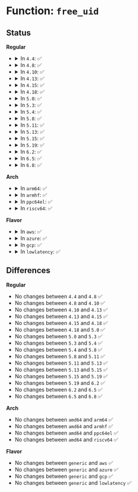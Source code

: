 # Function: <code>free_uid</code>

## Status
<b>Regular</b>
<ul>
<li>
<details>
<summary>In <code>4.4</code>: ✅</summary>

```c
void free_uid(struct user_struct *up);
```

**Collision:** Unique Global

**Inline:** No

**Transformation:** False

**Instances:**

```
In kernel/user.c (ffffffff8108c780)
Location: kernel/user.c:157
Inline: False
Direct callers:
  - kernel/signal.c:__sigqueue_alloc
  - kernel/sys.c:SyS_setpriority
  - kernel/sys.c:SyS_getpriority
  - kernel/cred.c:put_cred_rcu
  - kernel/bpf/syscall.c:bpf_map_free_deferred
  - kernel/bpf/syscall.c:__prog_put_common
  - kernel/bpf/syscall.c:bpf_prog_load
  - kernel/bpf/syscall.c:bpf_prog_load
  - kernel/bpf/syscall.c:SyS_bpf
  - kernel/events/core.c:perf_mmap_close
  - mm/mlock.c:user_shm_unlock
  - fs/pipe.c:alloc_pipe_info
  - fs/pipe.c:free_pipe_info
  - fs/notify/inotify/inotify_fsnotify.c:inotify_free_group_priv
  - fs/notify/fanotify/fanotify.c:fanotify_free_group_priv
  - fs/notify/fanotify/fanotify_user.c:SyS_fanotify_init
  - fs/notify/fanotify/fanotify_user.c:SyS_fanotify_init
  - fs/eventpoll.c:ep_free
  - fs/eventpoll.c:ep_alloc
  - block/ioprio.c:SyS_ioprio_set
  - block/ioprio.c:SyS_ioprio_get
  - net/core/scm.c:__scm_destroy
```
**Symbols:**

```
ffffffff8108c780-ffffffff8108c820: free_uid (STB_GLOBAL)
```
</details>
</li>
<li>
<details>
<summary>In <code>4.8</code>: ✅</summary>

```c
void free_uid(struct user_struct *up);
```

**Collision:** Unique Global

**Inline:** No

**Transformation:** False

**Instances:**

```
In kernel/user.c (ffffffff8108f7f0)
Location: kernel/user.c:157
Inline: False
Direct callers:
  - kernel/signal.c:__sigqueue_alloc
  - kernel/sys.c:SyS_getpriority
  - kernel/sys.c:SyS_setpriority
  - kernel/cred.c:put_cred_rcu
  - kernel/bpf/syscall.c:SyS_bpf
  - kernel/bpf/syscall.c:bpf_prog_load
  - kernel/bpf/syscall.c:bpf_prog_load
  - kernel/bpf/syscall.c:__bpf_prog_put_rcu
  - kernel/bpf/syscall.c:bpf_map_free_deferred
  - kernel/bpf/syscall.c:bpf_map_precharge_memlock
  - kernel/events/core.c:perf_mmap_close
  - mm/mlock.c:user_shm_unlock
  - fs/pipe.c:free_pipe_info
  - fs/pipe.c:alloc_pipe_info
  - fs/notify/inotify/inotify_fsnotify.c:inotify_free_group_priv
  - fs/notify/fanotify/fanotify.c:fanotify_free_group_priv
  - fs/notify/fanotify/fanotify_user.c:SyS_fanotify_init
  - fs/notify/fanotify/fanotify_user.c:SyS_fanotify_init
  - fs/eventpoll.c:ep_alloc
  - fs/eventpoll.c:ep_free
  - block/ioprio.c:SyS_ioprio_get
  - block/ioprio.c:SyS_ioprio_set
  - net/core/scm.c:__scm_destroy
```
**Symbols:**

```
ffffffff8108f7f0-ffffffff8108f890: free_uid (STB_GLOBAL)
```
</details>
</li>
<li>
<details>
<summary>In <code>4.10</code>: ✅</summary>

```c
void free_uid(struct user_struct *up);
```

**Collision:** Unique Global

**Inline:** No

**Transformation:** False

**Instances:**

```
In kernel/user.c (ffffffff81094770)
Location: kernel/user.c:157
Inline: False
Direct callers:
  - kernel/signal.c:__sigqueue_alloc
  - kernel/sys.c:SyS_getpriority
  - kernel/sys.c:SyS_setpriority
  - kernel/cred.c:put_cred_rcu
  - kernel/bpf/syscall.c:SyS_bpf
  - kernel/bpf/syscall.c:SyS_bpf
  - kernel/bpf/syscall.c:bpf_prog_load
  - kernel/bpf/syscall.c:bpf_map_free_deferred
  - kernel/bpf/syscall.c:bpf_map_precharge_memlock
  - kernel/events/core.c:perf_mmap_close
  - mm/mlock.c:user_shm_unlock
  - fs/pipe.c:free_pipe_info
  - fs/pipe.c:alloc_pipe_info
  - fs/notify/inotify/inotify_fsnotify.c:inotify_free_group_priv
  - fs/notify/fanotify/fanotify.c:fanotify_free_group_priv
  - fs/notify/fanotify/fanotify_user.c:SyS_fanotify_init
  - fs/notify/fanotify/fanotify_user.c:SyS_fanotify_init
  - fs/eventpoll.c:ep_alloc
  - fs/eventpoll.c:ep_free
  - block/ioprio.c:SyS_ioprio_get
  - block/ioprio.c:SyS_ioprio_set
  - net/core/scm.c:__scm_destroy
```
**Symbols:**

```
ffffffff81094770-ffffffff81094810: free_uid (STB_GLOBAL)
```
</details>
</li>
<li>
<details>
<summary>In <code>4.13</code>: ✅</summary>

```c
void free_uid(struct user_struct *up);
```

**Collision:** Unique Global

**Inline:** No

**Transformation:** False

**Instances:**

```
In kernel/user.c (ffffffff81091860)
Location: kernel/user.c:158
Inline: False
Direct callers:
  - kernel/signal.c:__sigqueue_alloc
  - kernel/sys.c:SyS_getpriority
  - kernel/sys.c:SyS_setpriority
  - kernel/cred.c:put_cred_rcu
  - kernel/bpf/syscall.c:SyS_bpf
  - kernel/bpf/syscall.c:SyS_bpf
  - kernel/bpf/syscall.c:bpf_prog_load
  - kernel/bpf/syscall.c:bpf_map_free_deferred
  - kernel/bpf/syscall.c:bpf_map_precharge_memlock
  - kernel/events/core.c:perf_mmap_close
  - mm/mlock.c:user_shm_unlock
  - fs/pipe.c:free_pipe_info
  - fs/pipe.c:alloc_pipe_info
  - fs/notify/fanotify/fanotify.c:fanotify_free_group_priv
  - fs/notify/fanotify/fanotify_user.c:SyS_fanotify_init
  - fs/notify/fanotify/fanotify_user.c:SyS_fanotify_init
  - fs/eventpoll.c:ep_alloc
  - fs/eventpoll.c:ep_free
  - block/ioprio.c:SyS_ioprio_get
  - block/ioprio.c:SyS_ioprio_set
  - net/core/scm.c:__scm_destroy
```
**Symbols:**

```
ffffffff81091860-ffffffff81091904: free_uid (STB_GLOBAL)
```
</details>
</li>
<li>
<details>
<summary>In <code>4.15</code>: ✅</summary>

```c
void free_uid(struct user_struct *up);
```

**Collision:** Unique Global

**Inline:** No

**Transformation:** False

**Instances:**

```
In kernel/user.c (ffffffff810986f0)
Location: kernel/user.c:164
Inline: False
Direct callers:
  - kernel/signal.c:__sigqueue_alloc
  - kernel/sys.c:SyS_getpriority
  - kernel/sys.c:SyS_setpriority
  - kernel/cred.c:put_cred_rcu
  - kernel/bpf/syscall.c:SyS_bpf
  - kernel/bpf/syscall.c:SyS_bpf
  - kernel/bpf/syscall.c:bpf_prog_load
  - kernel/bpf/syscall.c:bpf_map_free_deferred
  - kernel/bpf/syscall.c:bpf_map_precharge_memlock
  - kernel/events/core.c:perf_mmap_close
  - mm/mlock.c:user_shm_unlock
  - fs/pipe.c:free_pipe_info
  - fs/pipe.c:alloc_pipe_info
  - fs/notify/fanotify/fanotify.c:fanotify_free_group_priv
  - fs/notify/fanotify/fanotify_user.c:SyS_fanotify_init
  - fs/notify/fanotify/fanotify_user.c:SyS_fanotify_init
  - fs/eventpoll.c:ep_alloc
  - fs/eventpoll.c:ep_free
  - block/ioprio.c:SyS_ioprio_get
  - block/ioprio.c:SyS_ioprio_set
  - net/core/skbuff.c:sock_zerocopy_callback
  - net/core/scm.c:__scm_destroy
```
**Symbols:**

```
ffffffff810986f0-ffffffff81098794: free_uid (STB_GLOBAL)
```
</details>
</li>
<li>
<details>
<summary>In <code>4.18</code>: ✅</summary>

```c
void free_uid(struct user_struct *up);
```

**Collision:** Unique Global

**Inline:** No

**Transformation:** False

**Instances:**

```
In kernel/user.c (ffffffff8109be30)
Location: kernel/user.c:165
Inline: False
Direct callers:
  - kernel/signal.c:__sigqueue_alloc
  - kernel/sys.c:__ia32_sys_getpriority
  - kernel/sys.c:__x64_sys_getpriority
  - kernel/sys.c:__ia32_sys_setpriority
  - kernel/sys.c:__x64_sys_setpriority
  - kernel/cred.c:put_cred_rcu
  - kernel/bpf/syscall.c:bpf_prog_load
  - kernel/bpf/syscall.c:map_create
  - kernel/bpf/syscall.c:map_create
  - kernel/bpf/syscall.c:bpf_map_free_deferred
  - kernel/bpf/syscall.c:bpf_map_precharge_memlock
  - kernel/events/core.c:perf_mmap_close
  - mm/mlock.c:user_shm_unlock
  - fs/pipe.c:free_pipe_info
  - fs/pipe.c:alloc_pipe_info
  - fs/notify/fanotify/fanotify.c:fanotify_free_group_priv
  - fs/notify/fanotify/fanotify_user.c:__ia32_sys_fanotify_init
  - fs/notify/fanotify/fanotify_user.c:__ia32_sys_fanotify_init
  - fs/notify/fanotify/fanotify_user.c:__x64_sys_fanotify_init
  - fs/notify/fanotify/fanotify_user.c:__x64_sys_fanotify_init
  - fs/eventpoll.c:do_epoll_create
  - fs/eventpoll.c:ep_free
  - block/ioprio.c:__ia32_sys_ioprio_get
  - block/ioprio.c:__x64_sys_ioprio_get
  - block/ioprio.c:__ia32_sys_ioprio_set
  - block/ioprio.c:__x64_sys_ioprio_set
  - net/core/skbuff.c:mm_unaccount_pinned_pages
  - net/core/scm.c:__scm_destroy
  - net/xdp/xdp_umem.c:xdp_umem_create
```
**Symbols:**

```
ffffffff8109be30-ffffffff8109bed7: free_uid (STB_GLOBAL)
```
</details>
</li>
<li>
<details>
<summary>In <code>5.0</code>: ✅</summary>

```c
void free_uid(struct user_struct *up);
```

**Collision:** Unique Global

**Inline:** No

**Transformation:** False

**Instances:**

```
In kernel/user.c (ffffffff810a4030)
Location: kernel/user.c:165
Inline: False
Direct callers:
  - kernel/signal.c:__sigqueue_alloc
  - kernel/sys.c:__ia32_sys_getpriority
  - kernel/sys.c:__x64_sys_getpriority
  - kernel/sys.c:__ia32_sys_setpriority
  - kernel/sys.c:__x64_sys_setpriority
  - kernel/cred.c:put_cred_rcu
  - kernel/bpf/syscall.c:__do_sys_bpf
  - kernel/bpf/syscall.c:__do_sys_bpf
  - kernel/bpf/syscall.c:bpf_prog_load
  - kernel/bpf/syscall.c:bpf_map_free_deferred
  - kernel/bpf/syscall.c:bpf_map_precharge_memlock
  - kernel/events/core.c:perf_mmap_close
  - mm/mlock.c:user_shm_unlock
  - fs/pipe.c:free_pipe_info
  - fs/pipe.c:alloc_pipe_info
  - fs/notify/fanotify/fanotify.c:fanotify_free_group_priv
  - fs/notify/fanotify/fanotify_user.c:__ia32_sys_fanotify_init
  - fs/notify/fanotify/fanotify_user.c:__ia32_sys_fanotify_init
  - fs/notify/fanotify/fanotify_user.c:__x64_sys_fanotify_init
  - fs/notify/fanotify/fanotify_user.c:__x64_sys_fanotify_init
  - fs/eventpoll.c:do_epoll_create
  - fs/eventpoll.c:ep_free
  - block/ioprio.c:__ia32_sys_ioprio_get
  - block/ioprio.c:__x64_sys_ioprio_get
  - block/ioprio.c:__ia32_sys_ioprio_set
  - block/ioprio.c:__x64_sys_ioprio_set
  - net/core/skbuff.c:mm_unaccount_pinned_pages
  - net/core/scm.c:__scm_destroy
  - net/xdp/xdp_umem.c:xdp_umem_create
```
**Symbols:**

```
ffffffff810a4030-ffffffff810a40e0: free_uid (STB_GLOBAL)
```
</details>
</li>
<li>
<details>
<summary>In <code>5.3</code>: ✅</summary>

```c
void free_uid(struct user_struct *up);
```

**Collision:** Unique Global

**Inline:** No

**Transformation:** False

**Instances:**

```
In kernel/user.c (ffffffff810a8d10)
Location: kernel/user.c:164
Inline: False
Direct callers:
  - kernel/signal.c:__sigqueue_alloc
  - kernel/sys.c:__ia32_sys_getpriority
  - kernel/sys.c:__x64_sys_getpriority
  - kernel/sys.c:__ia32_sys_setpriority
  - kernel/sys.c:__x64_sys_setpriority
  - kernel/cred.c:put_cred_rcu
  - kernel/bpf/syscall.c:bpf_prog_load
  - kernel/bpf/syscall.c:bpf_map_charge_finish
  - kernel/bpf/syscall.c:bpf_map_charge_init
  - kernel/events/core.c:perf_mmap_close
  - mm/mlock.c:user_shm_unlock
  - fs/pipe.c:free_pipe_info
  - fs/pipe.c:alloc_pipe_info
  - fs/notify/fanotify/fanotify.c:fanotify_free_group_priv
  - fs/notify/fanotify/fanotify_user.c:__ia32_sys_fanotify_init
  - fs/notify/fanotify/fanotify_user.c:__ia32_sys_fanotify_init
  - fs/notify/fanotify/fanotify_user.c:__x64_sys_fanotify_init
  - fs/notify/fanotify/fanotify_user.c:__x64_sys_fanotify_init
  - fs/eventpoll.c:do_epoll_create
  - fs/eventpoll.c:ep_free
  - fs/io_uring.c:io_uring_create
  - fs/io_uring.c:io_ring_ctx_wait_and_kill
  - ipc/mqueue.c:mqueue_evict_inode
  - block/ioprio.c:__ia32_sys_ioprio_get
  - block/ioprio.c:__x64_sys_ioprio_get
  - block/ioprio.c:__ia32_sys_ioprio_set
  - block/ioprio.c:__x64_sys_ioprio_set
  - net/core/skbuff.c:mm_unaccount_pinned_pages
  - net/core/scm.c:__scm_destroy
  - net/xdp/xdp_umem.c:xdp_umem_create
```
**Symbols:**

```
ffffffff810a8d10-ffffffff810a8db4: free_uid (STB_GLOBAL)
```
</details>
</li>
<li>
<details>
<summary>In <code>5.4</code>: ✅</summary>

```c
void free_uid(struct user_struct *up);
```

**Collision:** Unique Global

**Inline:** No

**Transformation:** False

**Instances:**

```
In kernel/user.c (ffffffff810af2e0)
Location: kernel/user.c:164
Inline: False
Direct callers:
  - kernel/signal.c:__sigqueue_alloc
  - kernel/sys.c:__ia32_sys_getpriority
  - kernel/sys.c:__x64_sys_getpriority
  - kernel/sys.c:__ia32_sys_setpriority
  - kernel/sys.c:__x64_sys_setpriority
  - kernel/cred.c:put_cred_rcu
  - kernel/bpf/syscall.c:bpf_prog_load
  - kernel/bpf/syscall.c:bpf_map_charge_finish
  - kernel/bpf/syscall.c:bpf_map_charge_init
  - kernel/events/core.c:perf_mmap_close
  - mm/mlock.c:user_shm_unlock
  - fs/pipe.c:free_pipe_info
  - fs/pipe.c:alloc_pipe_info
  - fs/notify/fanotify/fanotify.c:fanotify_free_group_priv
  - fs/notify/fanotify/fanotify_user.c:__ia32_sys_fanotify_init
  - fs/notify/fanotify/fanotify_user.c:__ia32_sys_fanotify_init
  - fs/notify/fanotify/fanotify_user.c:__x64_sys_fanotify_init
  - fs/notify/fanotify/fanotify_user.c:__x64_sys_fanotify_init
  - fs/eventpoll.c:do_epoll_create
  - fs/eventpoll.c:ep_free
  - fs/io_uring.c:io_uring_create
  - fs/io_uring.c:io_ring_ctx_wait_and_kill
  - ipc/mqueue.c:mqueue_evict_inode
  - block/ioprio.c:__ia32_sys_ioprio_get
  - block/ioprio.c:__x64_sys_ioprio_get
  - block/ioprio.c:__ia32_sys_ioprio_set
  - block/ioprio.c:__x64_sys_ioprio_set
  - net/core/skbuff.c:mm_unaccount_pinned_pages
  - net/core/scm.c:__scm_destroy
  - net/xdp/xdp_umem.c:xdp_umem_create
```
**Symbols:**

```
ffffffff810af2e0-ffffffff810af384: free_uid (STB_GLOBAL)
```
</details>
</li>
<li>
<details>
<summary>In <code>5.8</code>: ✅</summary>

```c
void free_uid(struct user_struct *up);
```

**Collision:** Unique Global

**Inline:** No

**Transformation:** False

**Instances:**

```
In kernel/user.c (ffffffff810b6ff0)
Location: kernel/user.c:164
Inline: False
Direct callers:
  - kernel/signal.c:__sigqueue_alloc
  - kernel/sys.c:set_user
  - kernel/sys.c:__do_sys_getpriority
  - kernel/sys.c:__do_sys_setpriority
  - kernel/cred.c:put_cred_rcu
  - kernel/bpf/syscall.c:bpf_prog_load
  - kernel/bpf/syscall.c:bpf_prog_load
  - kernel/bpf/syscall.c:__bpf_prog_put_rcu
  - kernel/bpf/syscall.c:map_create
  - kernel/bpf/syscall.c:bpf_map_free_deferred
  - kernel/bpf/syscall.c:bpf_map_charge_init
  - kernel/events/core.c:perf_mmap_close
  - mm/mlock.c:user_shm_unlock
  - fs/pipe.c:free_pipe_info
  - fs/pipe.c:alloc_pipe_info
  - fs/notify/fanotify/fanotify.c:fanotify_free_group_priv
  - fs/notify/fanotify/fanotify_user.c:__do_sys_fanotify_init
  - fs/notify/fanotify/fanotify_user.c:__do_sys_fanotify_init
  - fs/eventpoll.c:ep_free
  - fs/io_uring.c:io_uring_create
  - fs/io_uring.c:io_ring_ctx_free
  - ipc/mqueue.c:mqueue_evict_inode
  - block/ioprio.c:__do_sys_ioprio_get
  - block/ioprio.c:__do_sys_ioprio_set
  - net/core/skbuff.c:sock_zerocopy_callback
  - net/core/scm.c:__scm_destroy
  - net/xdp/xdp_umem.c:xdp_umem_reg
  - net/xdp/xdp_umem.c:xdp_umem_reg
  - net/xdp/xdp_umem.c:xdp_umem_release_deferred
```
**Symbols:**

```
ffffffff810b6ff0-ffffffff810b7092: free_uid (STB_GLOBAL)
```
</details>
</li>
<li>
<details>
<summary>In <code>5.11</code>: ✅</summary>

```c
void free_uid(struct user_struct *up);
```

**Collision:** Unique Global

**Inline:** No

**Transformation:** False

**Instances:**

```
In kernel/user.c (ffffffff810b21b0)
Location: kernel/user.c:164
Inline: False
Direct callers:
  - kernel/signal.c:__sigqueue_alloc
  - kernel/sys.c:set_user
  - kernel/sys.c:__do_sys_getpriority
  - kernel/sys.c:__do_sys_setpriority
  - kernel/cred.c:put_cred_rcu
  - kernel/bpf/syscall.c:bpf_prog_load
  - kernel/events/core.c:perf_mmap_close
  - mm/mlock.c:user_shm_unlock
  - fs/pipe.c:free_pipe_info
  - fs/pipe.c:alloc_pipe_info
  - fs/notify/fanotify/fanotify.c:fanotify_free_group_priv
  - fs/notify/fanotify/fanotify_user.c:__do_sys_fanotify_init
  - fs/notify/fanotify/fanotify_user.c:__do_sys_fanotify_init
  - fs/eventpoll.c:ep_free
  - fs/io_uring.c:io_uring_create
  - fs/io_uring.c:io_ring_ctx_free
  - ipc/mqueue.c:mqueue_evict_inode
  - block/ioprio.c:__do_sys_ioprio_get
  - block/ioprio.c:__do_sys_ioprio_set
  - net/core/skbuff.c:sock_zerocopy_callback
  - net/core/scm.c:__scm_destroy
  - net/xdp/xdp_umem.c:xdp_umem_reg
  - net/xdp/xdp_umem.c:xdp_umem_reg
  - net/xdp/xdp_umem.c:xdp_put_umem
  - net/xdp/xdp_umem.c:xdp_umem_release_deferred
```
**Symbols:**

```
ffffffff810b21b0-ffffffff810b2252: free_uid (STB_GLOBAL)
```
</details>
</li>
<li>
<details>
<summary>In <code>5.13</code>: ✅</summary>

```c
void free_uid(struct user_struct *up);
```

**Collision:** Unique Global

**Inline:** No

**Transformation:** False

**Instances:**

```
In kernel/user.c (ffffffff810b37f0)
Location: kernel/user.c:164
Inline: False
Direct callers:
  - kernel/signal.c:__sigqueue_alloc
  - kernel/sys.c:set_user
  - kernel/sys.c:__do_sys_getpriority
  - kernel/sys.c:__do_sys_setpriority
  - kernel/cred.c:put_cred_rcu
  - kernel/bpf/syscall.c:bpf_prog_load
  - kernel/bpf/syscall.c:__bpf_prog_put_noref
  - kernel/events/core.c:perf_mmap_close
  - mm/mlock.c:user_shm_unlock
  - fs/pipe.c:free_pipe_info
  - fs/pipe.c:alloc_pipe_info
  - fs/eventpoll.c:do_epoll_create
  - fs/eventpoll.c:ep_free
  - fs/io_uring.c:io_ring_ctx_free
  - ipc/mqueue.c:mqueue_evict_inode
  - block/ioprio.c:__do_sys_ioprio_get
  - block/ioprio.c:__do_sys_ioprio_set
  - net/core/skbuff.c:__msg_zerocopy_callback
  - net/core/scm.c:__scm_destroy
  - net/xdp/xdp_umem.c:xdp_umem_reg
  - net/xdp/xdp_umem.c:xdp_umem_reg
  - net/xdp/xdp_umem.c:xdp_put_umem
  - net/xdp/xdp_umem.c:xdp_umem_release_deferred
```
**Symbols:**

```
ffffffff810b37f0-ffffffff810b3892: free_uid (STB_GLOBAL)
```
</details>
</li>
<li>
<details>
<summary>In <code>5.15</code>: ✅</summary>

```c
void free_uid(struct user_struct *up);
```

**Collision:** Unique Global

**Inline:** No

**Transformation:** False

**Instances:**

```
In kernel/user.c (ffffffff810c5990)
Location: kernel/user.c:178
Inline: False
Direct callers:
  - kernel/sys.c:__sys_setresuid
  - kernel/sys.c:__sys_setuid
  - kernel/sys.c:__sys_setreuid
  - kernel/sys.c:__do_sys_getpriority
  - kernel/sys.c:__do_sys_setpriority
  - kernel/cred.c:put_cred_rcu
  - kernel/bpf/syscall.c:bpf_prog_load
  - kernel/bpf/syscall.c:__bpf_prog_put_noref
  - kernel/events/core.c:perf_mmap_close
  - fs/pipe.c:free_pipe_info
  - fs/pipe.c:alloc_pipe_info
  - fs/eventpoll.c:do_epoll_create
  - fs/eventpoll.c:ep_free
  - fs/io_uring.c:io_ring_ctx_free
  - block/ioprio.c:__do_sys_ioprio_get
  - block/ioprio.c:__do_sys_ioprio_set
  - net/core/skbuff.c:msg_zerocopy_callback
  - net/core/scm.c:__scm_destroy
  - net/xdp/xdp_umem.c:xdp_umem_reg
  - net/xdp/xdp_umem.c:xdp_umem_reg
  - net/xdp/xdp_umem.c:xdp_put_umem
  - net/xdp/xdp_umem.c:xdp_umem_release_deferred
```
**Symbols:**

```
ffffffff810c5990-ffffffff810c5a3c: free_uid (STB_GLOBAL)
```
</details>
</li>
<li>
<details>
<summary>In <code>5.19</code>: ✅</summary>

```c
void free_uid(struct user_struct *up);
```

**Collision:** Unique Global

**Inline:** No

**Transformation:** False

**Instances:**

```
In kernel/user.c (ffffffff810dcf80)
Location: kernel/user.c:178
Inline: False
Direct callers:
  - kernel/sys.c:__sys_setresuid
  - kernel/sys.c:__sys_setuid
  - kernel/sys.c:__sys_setreuid
  - kernel/sys.c:__sys_setreuid
  - kernel/sys.c:__sys_setreuid
  - kernel/sys.c:__do_sys_getpriority
  - kernel/sys.c:__do_sys_setpriority
  - kernel/cred.c:put_cred_rcu
  - kernel/bpf/syscall.c:bpf_prog_load
  - kernel/bpf/syscall.c:__bpf_prog_put_noref
  - kernel/events/core.c:perf_mmap_close
  - fs/pipe.c:free_pipe_info
  - fs/pipe.c:alloc_pipe_info
  - fs/eventpoll.c:do_epoll_create
  - fs/eventpoll.c:ep_free
  - block/ioprio.c:__do_sys_ioprio_get
  - block/ioprio.c:__do_sys_ioprio_set
  - io_uring/io_uring.c:io_ring_ctx_free
  - net/core/skbuff.c:__msg_zerocopy_callback
  - net/core/scm.c:__scm_destroy
  - net/xdp/xdp_umem.c:xdp_umem_reg
  - net/xdp/xdp_umem.c:xdp_umem_reg
  - net/xdp/xdp_umem.c:xdp_put_umem
  - net/xdp/xdp_umem.c:xdp_umem_release_deferred
```
**Symbols:**

```
ffffffff810dcf80-ffffffff810dd03a: free_uid (STB_GLOBAL)
```
</details>
</li>
<li>
<details>
<summary>In <code>6.2</code>: ✅</summary>

```c
void free_uid(struct user_struct *up);
```

**Collision:** Unique Global

**Inline:** No

**Transformation:** False

**Instances:**

```
In kernel/user.c (ffffffff810fd180)
Location: kernel/user.c:178
Inline: False
Direct callers:
  - kernel/sys.c:__sys_setresuid
  - kernel/sys.c:__sys_setuid
  - kernel/sys.c:__sys_setreuid
  - kernel/sys.c:__sys_setreuid
  - kernel/sys.c:__sys_setreuid
  - kernel/sys.c:__do_sys_getpriority
  - kernel/sys.c:__do_sys_setpriority
  - kernel/cred.c:put_cred_rcu
  - kernel/bpf/syscall.c:bpf_prog_load
  - kernel/bpf/syscall.c:__bpf_prog_put_noref
  - kernel/events/core.c:perf_mmap_close
  - fs/pipe.c:free_pipe_info
  - fs/pipe.c:alloc_pipe_info
  - fs/eventpoll.c:do_epoll_create
  - fs/eventpoll.c:ep_free
  - block/ioprio.c:__do_sys_ioprio_get
  - block/ioprio.c:__do_sys_ioprio_set
  - io_uring/io_uring.c:io_ring_ctx_free
  - net/core/skbuff.c:__msg_zerocopy_callback
  - net/core/scm.c:__scm_destroy
  - net/xdp/xdp_umem.c:xdp_umem_reg
  - net/xdp/xdp_umem.c:xdp_umem_reg
  - net/xdp/xdp_umem.c:xdp_put_umem
  - net/xdp/xdp_umem.c:xdp_umem_release_deferred
```
**Symbols:**

```
ffffffff810fd180-ffffffff810fd23a: free_uid (STB_GLOBAL)
```
</details>
</li>
<li>
<details>
<summary>In <code>6.5</code>: ✅</summary>

```c
void free_uid(struct user_struct *up);
```

**Collision:** Unique Global

**Inline:** No

**Transformation:** False

**Instances:**

```
In kernel/user.c (ffffffff81109180)
Location: kernel/user.c:178
Inline: False
Direct callers:
  - kernel/sys.c:__sys_setresuid
  - kernel/sys.c:__sys_setuid
  - kernel/sys.c:__sys_setreuid
  - kernel/sys.c:__sys_setreuid
  - kernel/sys.c:__sys_setreuid
  - kernel/sys.c:__do_sys_getpriority
  - kernel/sys.c:__do_sys_setpriority
  - kernel/cred.c:put_cred_rcu
  - kernel/bpf/syscall.c:bpf_prog_load
  - kernel/bpf/syscall.c:__bpf_prog_put_noref
  - kernel/events/core.c:perf_mmap_close
  - fs/pipe.c:free_pipe_info
  - fs/pipe.c:alloc_pipe_info
  - fs/eventpoll.c:do_epoll_create
  - fs/eventpoll.c:eventpoll_release_file
  - fs/eventpoll.c:ep_clear_and_put
  - block/ioprio.c:__do_sys_ioprio_get
  - block/ioprio.c:__do_sys_ioprio_set
  - io_uring/io_uring.c:io_ring_ctx_free
  - net/core/skbuff.c:__msg_zerocopy_callback
  - net/core/scm.c:__scm_destroy
  - net/xdp/xdp_umem.c:xdp_umem_reg
  - net/xdp/xdp_umem.c:xdp_umem_reg
  - net/xdp/xdp_umem.c:xdp_put_umem
  - net/xdp/xdp_umem.c:xdp_umem_release_deferred
```
**Symbols:**

```
ffffffff81109180-ffffffff8110923a: free_uid (STB_GLOBAL)
```
</details>
</li>
<li>
<details>
<summary>In <code>6.8</code>: ✅</summary>

```c
void free_uid(struct user_struct *up);
```

**Collision:** Unique Global

**Inline:** No

**Transformation:** False

**Instances:**

```
In kernel/user.c (ffffffff81112b10)
Location: kernel/user.c:191
Inline: False
Direct callers:
  - kernel/sys.c:__sys_setresuid
  - kernel/sys.c:__sys_setuid
  - kernel/sys.c:__sys_setreuid
  - kernel/sys.c:__sys_setreuid
  - kernel/sys.c:__sys_setreuid
  - kernel/sys.c:__do_sys_getpriority
  - kernel/sys.c:__do_sys_setpriority
  - kernel/cred.c:put_cred_rcu
  - kernel/bpf/syscall.c:bpf_prog_load
  - kernel/bpf/syscall.c:__bpf_prog_put_noref
  - kernel/events/core.c:perf_mmap_close
  - fs/pipe.c:free_pipe_info
  - fs/pipe.c:alloc_pipe_info
  - fs/eventpoll.c:eventpoll_release_file
  - fs/eventpoll.c:ep_clear_and_put
  - block/ioprio.c:__do_sys_ioprio_get
  - block/ioprio.c:__do_sys_ioprio_set
  - io_uring/io_uring.c:io_ring_ctx_free
  - net/core/skbuff.c:__msg_zerocopy_callback
  - net/core/scm.c:__scm_destroy
  - net/xdp/xdp_umem.c:xdp_umem_reg
  - net/xdp/xdp_umem.c:xdp_umem_reg
  - net/xdp/xdp_umem.c:xdp_put_umem
  - net/xdp/xdp_umem.c:xdp_umem_release_deferred
```
**Symbols:**

```
ffffffff81112b10-ffffffff81112bcf: free_uid (STB_GLOBAL)
```
</details>
</li>
</ul>
<b>Arch</b>
<ul>
<li>
<details>
<summary>In <code>arm64</code>: ✅</summary>

```c
void free_uid(struct user_struct *up);
```

**Collision:** Unique Global

**Inline:** No

**Transformation:** False

**Instances:**

```
In kernel/user.c (ffff80001010a3a8)
Location: kernel/user.c:164
Inline: False
Direct callers:
  - kernel/signal.c:__sigqueue_alloc
  - kernel/sys.c:__arm64_sys_getpriority
  - kernel/sys.c:__arm64_sys_setpriority
  - kernel/cred.c:put_cred_rcu
  - kernel/bpf/syscall.c:bpf_prog_load
  - kernel/bpf/syscall.c:bpf_prog_load
  - kernel/bpf/syscall.c:__bpf_prog_put_rcu
  - kernel/bpf/syscall.c:__bpf_prog_put_rcu
  - kernel/bpf/syscall.c:bpf_map_charge_finish
  - kernel/bpf/syscall.c:bpf_map_charge_finish
  - kernel/bpf/syscall.c:bpf_map_charge_init
  - kernel/events/core.c:perf_mmap_close
  - mm/mlock.c:user_shm_unlock
  - fs/pipe.c:free_pipe_info
  - fs/pipe.c:alloc_pipe_info
  - fs/notify/fanotify/fanotify.c:fanotify_free_group_priv
  - fs/notify/fanotify/fanotify.c:fanotify_free_group_priv
  - fs/notify/fanotify/fanotify_user.c:__arm64_sys_fanotify_init
  - fs/notify/fanotify/fanotify_user.c:__arm64_sys_fanotify_init
  - fs/eventpoll.c:do_epoll_create
  - fs/eventpoll.c:ep_free
  - fs/io_uring.c:io_uring_create
  - fs/io_uring.c:io_uring_create
  - fs/io_uring.c:io_ring_ctx_wait_and_kill
  - ipc/mqueue.c:mqueue_evict_inode
  - block/ioprio.c:__arm64_sys_ioprio_get
  - block/ioprio.c:__arm64_sys_ioprio_set
  - net/core/skbuff.c:mm_unaccount_pinned_pages
  - net/core/scm.c:__scm_destroy
  - net/xdp/xdp_umem.c:xdp_umem_create
```
**Symbols:**

```
ffff80001010a3a8-ffff80001010a46c: free_uid (STB_GLOBAL)
```
</details>
</li>
<li>
<details>
<summary>In <code>armhf</code>: ✅</summary>

```c
void free_uid(struct user_struct *up);
```

**Collision:** Unique Global

**Inline:** No

**Transformation:** False

**Instances:**

```
In kernel/user.c (c03633fc)
Location: kernel/user.c:164
Inline: False
Direct callers:
  - kernel/signal.c:__sigqueue_alloc
  - kernel/sys.c:set_user
  - kernel/sys.c:__se_sys_getpriority
  - kernel/sys.c:__se_sys_setpriority
  - kernel/cred.c:put_cred_rcu
  - kernel/bpf/syscall.c:bpf_prog_load
  - kernel/bpf/syscall.c:bpf_prog_uncharge_memlock
  - kernel/bpf/syscall.c:bpf_map_charge_finish
  - kernel/bpf/syscall.c:bpf_map_charge_init
  - kernel/events/core.c:perf_mmap_close
  - mm/mlock.c:user_shm_unlock
  - fs/pipe.c:free_pipe_info
  - fs/pipe.c:alloc_pipe_info
  - fs/notify/fanotify/fanotify.c:fanotify_free_group_priv
  - fs/notify/fanotify/fanotify_user.c:__se_sys_fanotify_init
  - fs/notify/fanotify/fanotify_user.c:__se_sys_fanotify_init
  - fs/eventpoll.c:do_epoll_create
  - fs/eventpoll.c:ep_free
  - fs/io_uring.c:io_uring_create
  - fs/io_uring.c:io_uring_create
  - fs/io_uring.c:io_ring_ctx_wait_and_kill
  - ipc/mqueue.c:mqueue_evict_inode
  - block/ioprio.c:__se_sys_ioprio_get
  - block/ioprio.c:__se_sys_ioprio_set
  - net/core/skbuff.c:mm_unaccount_pinned_pages
  - net/core/scm.c:__scm_destroy
  - net/xdp/xdp_umem.c:xdp_umem_create
  - net/xdp/xdp_umem.c:xdp_umem_unaccount_pages
```
**Symbols:**

```
c03633fc-c03634b8: free_uid (STB_GLOBAL)
```
</details>
</li>
<li>
<details>
<summary>In <code>ppc64el</code>: ✅</summary>

```c
void free_uid(struct user_struct *up);
```

**Collision:** Unique Global

**Inline:** No

**Transformation:** False

**Instances:**

```
In kernel/user.c (c0000000001512f0)
Location: kernel/user.c:164
Inline: False
Direct callers:
  - kernel/signal.c:__sigqueue_alloc
  - kernel/sys.c:__se_sys_getpriority
  - kernel/sys.c:__se_sys_setpriority
  - kernel/cred.c:put_cred_rcu
  - kernel/bpf/syscall.c:bpf_prog_load
  - kernel/bpf/syscall.c:bpf_prog_load
  - kernel/bpf/syscall.c:__bpf_prog_put_rcu
  - kernel/bpf/syscall.c:bpf_map_charge_finish
  - kernel/bpf/syscall.c:bpf_map_charge_init
  - kernel/events/core.c:perf_mmap_close
  - mm/mlock.c:user_shm_unlock
  - fs/pipe.c:free_pipe_info
  - fs/pipe.c:alloc_pipe_info
  - fs/notify/fanotify/fanotify.c:fanotify_free_group_priv
  - fs/notify/fanotify/fanotify_user.c:__se_sys_fanotify_init
  - fs/notify/fanotify/fanotify_user.c:__se_sys_fanotify_init
  - fs/eventpoll.c:do_epoll_create
  - fs/eventpoll.c:ep_free
  - fs/io_uring.c:io_uring_create
  - fs/io_uring.c:io_uring_create
  - fs/io_uring.c:io_ring_ctx_wait_and_kill
  - ipc/mqueue.c:mqueue_evict_inode
  - block/ioprio.c:__se_sys_ioprio_get
  - block/ioprio.c:__se_sys_ioprio_set
  - net/core/skbuff.c:mm_unaccount_pinned_pages
  - net/core/scm.c:__scm_destroy
  - net/xdp/xdp_umem.c:xdp_umem_create
  - net/xdp/xdp_umem.c:xdp_umem_unaccount_pages
```
**Symbols:**

```
c0000000001512f0-c0000000001513f4: free_uid (STB_GLOBAL)
```
</details>
</li>
<li>
<details>
<summary>In <code>riscv64</code>: ✅</summary>

```c
void free_uid(struct user_struct *up);
```

**Collision:** Unique Global

**Inline:** No

**Transformation:** False

**Instances:**

```
In kernel/user.c (ffffffe0000cce40)
Location: kernel/user.c:164
Inline: False
Direct callers:
  - kernel/signal.c:__sigqueue_alloc
  - kernel/sys.c:__se_sys_getpriority
  - kernel/sys.c:__se_sys_setpriority
  - kernel/cred.c:put_cred_rcu
  - kernel/bpf/syscall.c:bpf_prog_load
  - kernel/bpf/syscall.c:bpf_prog_load
  - kernel/bpf/syscall.c:__bpf_prog_put_rcu
  - kernel/bpf/syscall.c:map_create
  - kernel/bpf/syscall.c:bpf_map_free_deferred
  - kernel/bpf/syscall.c:bpf_map_charge_init
  - kernel/events/core.c:perf_mmap_close
  - mm/mlock.c:user_shm_unlock
  - fs/pipe.c:free_pipe_info
  - fs/pipe.c:alloc_pipe_info
  - fs/notify/fanotify/fanotify.c:fanotify_free_group_priv
  - fs/notify/fanotify/fanotify_user.c:__se_sys_fanotify_init
  - fs/notify/fanotify/fanotify_user.c:__se_sys_fanotify_init
  - fs/eventpoll.c:do_epoll_create
  - fs/eventpoll.c:ep_free
  - fs/io_uring.c:io_uring_create
  - fs/io_uring.c:io_ring_ctx_wait_and_kill
  - ipc/mqueue.c:mqueue_evict_inode
  - block/ioprio.c:__se_sys_ioprio_get
  - block/ioprio.c:__se_sys_ioprio_set
  - net/core/skbuff.c:sock_zerocopy_callback
  - net/core/scm.c:__scm_destroy
  - net/xdp/xdp_umem.c:xdp_umem_create
  - net/xdp/xdp_umem.c:xdp_umem_create
  - net/xdp/xdp_umem.c:xdp_umem_release_deferred
```
**Symbols:**

```
ffffffe0000cce40-ffffffe0000ccebe: free_uid (STB_GLOBAL)
```
</details>
</li>
</ul>
<b>Flavor</b>
<ul>
<li>
<details>
<summary>In <code>aws</code>: ✅</summary>

```c
void free_uid(struct user_struct *up);
```

**Collision:** Unique Global

**Inline:** No

**Transformation:** False

**Instances:**

```
In kernel/user.c (ffffffff810a9650)
Location: kernel/user.c:164
Inline: False
Direct callers:
  - kernel/signal.c:__sigqueue_alloc
  - kernel/sys.c:__ia32_sys_getpriority
  - kernel/sys.c:__x64_sys_getpriority
  - kernel/sys.c:__ia32_sys_setpriority
  - kernel/sys.c:__x64_sys_setpriority
  - kernel/cred.c:put_cred_rcu
  - kernel/bpf/syscall.c:bpf_prog_load
  - kernel/bpf/syscall.c:bpf_map_charge_finish
  - kernel/bpf/syscall.c:bpf_map_charge_init
  - kernel/events/core.c:perf_mmap_close
  - mm/mlock.c:user_shm_unlock
  - fs/pipe.c:free_pipe_info
  - fs/pipe.c:alloc_pipe_info
  - fs/notify/fanotify/fanotify.c:fanotify_free_group_priv
  - fs/notify/fanotify/fanotify_user.c:__ia32_sys_fanotify_init
  - fs/notify/fanotify/fanotify_user.c:__ia32_sys_fanotify_init
  - fs/notify/fanotify/fanotify_user.c:__x64_sys_fanotify_init
  - fs/notify/fanotify/fanotify_user.c:__x64_sys_fanotify_init
  - fs/eventpoll.c:do_epoll_create
  - fs/eventpoll.c:ep_free
  - fs/io_uring.c:io_uring_create
  - fs/io_uring.c:io_ring_ctx_wait_and_kill
  - ipc/mqueue.c:mqueue_evict_inode
  - block/ioprio.c:__ia32_sys_ioprio_get
  - block/ioprio.c:__x64_sys_ioprio_get
  - block/ioprio.c:__ia32_sys_ioprio_set
  - block/ioprio.c:__x64_sys_ioprio_set
  - net/core/skbuff.c:mm_unaccount_pinned_pages
  - net/core/scm.c:__scm_destroy
  - net/xdp/xdp_umem.c:xdp_umem_create
```
**Symbols:**

```
ffffffff810a9650-ffffffff810a96f4: free_uid (STB_GLOBAL)
```
</details>
</li>
<li>
<details>
<summary>In <code>azure</code>: ✅</summary>

```c
void free_uid(struct user_struct *up);
```

**Collision:** Unique Global

**Inline:** No

**Transformation:** False

**Instances:**

```
In kernel/user.c (ffffffff81098010)
Location: kernel/user.c:164
Inline: False
Direct callers:
  - kernel/signal.c:__sigqueue_alloc
  - kernel/sys.c:__ia32_sys_getpriority
  - kernel/sys.c:__x64_sys_getpriority
  - kernel/sys.c:__ia32_sys_setpriority
  - kernel/sys.c:__x64_sys_setpriority
  - kernel/cred.c:put_cred_rcu
  - kernel/bpf/syscall.c:bpf_prog_load
  - kernel/bpf/syscall.c:bpf_map_charge_finish
  - kernel/bpf/syscall.c:bpf_map_charge_init
  - kernel/events/core.c:perf_mmap_close
  - mm/mlock.c:user_shm_unlock
  - fs/pipe.c:free_pipe_info
  - fs/pipe.c:alloc_pipe_info
  - fs/notify/fanotify/fanotify.c:fanotify_free_group_priv
  - fs/notify/fanotify/fanotify_user.c:__ia32_sys_fanotify_init
  - fs/notify/fanotify/fanotify_user.c:__ia32_sys_fanotify_init
  - fs/notify/fanotify/fanotify_user.c:__x64_sys_fanotify_init
  - fs/notify/fanotify/fanotify_user.c:__x64_sys_fanotify_init
  - fs/eventpoll.c:do_epoll_create
  - fs/eventpoll.c:ep_free
  - fs/io_uring.c:io_uring_create
  - fs/io_uring.c:io_ring_ctx_wait_and_kill
  - ipc/mqueue.c:mqueue_evict_inode
  - block/ioprio.c:__ia32_sys_ioprio_get
  - block/ioprio.c:__x64_sys_ioprio_get
  - block/ioprio.c:__ia32_sys_ioprio_set
  - block/ioprio.c:__x64_sys_ioprio_set
  - net/core/skbuff.c:mm_unaccount_pinned_pages
  - net/core/scm.c:__scm_destroy
  - net/xdp/xdp_umem.c:xdp_umem_create
```
**Symbols:**

```
ffffffff81098010-ffffffff810980b4: free_uid (STB_GLOBAL)
```
</details>
</li>
<li>
<details>
<summary>In <code>gcp</code>: ✅</summary>

```c
void free_uid(struct user_struct *up);
```

**Collision:** Unique Global

**Inline:** No

**Transformation:** False

**Instances:**

```
In kernel/user.c (ffffffff810a8bb0)
Location: kernel/user.c:164
Inline: False
Direct callers:
  - kernel/signal.c:__sigqueue_alloc
  - kernel/sys.c:__ia32_sys_getpriority
  - kernel/sys.c:__x64_sys_getpriority
  - kernel/sys.c:__ia32_sys_setpriority
  - kernel/sys.c:__x64_sys_setpriority
  - kernel/cred.c:put_cred_rcu
  - kernel/bpf/syscall.c:bpf_prog_load
  - kernel/bpf/syscall.c:bpf_map_charge_finish
  - kernel/bpf/syscall.c:bpf_map_charge_init
  - kernel/events/core.c:perf_mmap_close
  - mm/mlock.c:user_shm_unlock
  - fs/pipe.c:free_pipe_info
  - fs/pipe.c:alloc_pipe_info
  - fs/notify/fanotify/fanotify.c:fanotify_free_group_priv
  - fs/notify/fanotify/fanotify_user.c:__ia32_sys_fanotify_init
  - fs/notify/fanotify/fanotify_user.c:__ia32_sys_fanotify_init
  - fs/notify/fanotify/fanotify_user.c:__x64_sys_fanotify_init
  - fs/notify/fanotify/fanotify_user.c:__x64_sys_fanotify_init
  - fs/eventpoll.c:do_epoll_create
  - fs/eventpoll.c:ep_free
  - fs/io_uring.c:io_uring_create
  - fs/io_uring.c:io_ring_ctx_wait_and_kill
  - ipc/mqueue.c:mqueue_evict_inode
  - block/ioprio.c:__ia32_sys_ioprio_get
  - block/ioprio.c:__x64_sys_ioprio_get
  - block/ioprio.c:__ia32_sys_ioprio_set
  - block/ioprio.c:__x64_sys_ioprio_set
  - net/core/skbuff.c:mm_unaccount_pinned_pages
  - net/core/scm.c:__scm_destroy
  - net/xdp/xdp_umem.c:xdp_umem_create
```
**Symbols:**

```
ffffffff810a8bb0-ffffffff810a8c54: free_uid (STB_GLOBAL)
```
</details>
</li>
<li>
<details>
<summary>In <code>lowlatency</code>: ✅</summary>

```c
void free_uid(struct user_struct *up);
```

**Collision:** Unique Global

**Inline:** No

**Transformation:** False

**Instances:**

```
In kernel/user.c (ffffffff810b0cb0)
Location: kernel/user.c:164
Inline: False
Direct callers:
  - kernel/signal.c:__sigqueue_alloc
  - kernel/sys.c:__ia32_sys_getpriority
  - kernel/sys.c:__x64_sys_getpriority
  - kernel/sys.c:__ia32_sys_setpriority
  - kernel/sys.c:__x64_sys_setpriority
  - kernel/cred.c:put_cred_rcu
  - kernel/bpf/syscall.c:bpf_prog_load
  - kernel/bpf/syscall.c:bpf_map_charge_finish
  - kernel/bpf/syscall.c:bpf_map_charge_init
  - kernel/events/core.c:perf_mmap_close
  - mm/mlock.c:user_shm_unlock
  - fs/pipe.c:free_pipe_info
  - fs/pipe.c:alloc_pipe_info
  - fs/notify/fanotify/fanotify.c:fanotify_free_group_priv
  - fs/notify/fanotify/fanotify_user.c:__ia32_sys_fanotify_init
  - fs/notify/fanotify/fanotify_user.c:__ia32_sys_fanotify_init
  - fs/notify/fanotify/fanotify_user.c:__x64_sys_fanotify_init
  - fs/notify/fanotify/fanotify_user.c:__x64_sys_fanotify_init
  - fs/eventpoll.c:do_epoll_create
  - fs/eventpoll.c:ep_free
  - fs/io_uring.c:io_uring_create
  - fs/io_uring.c:io_ring_ctx_wait_and_kill
  - ipc/mqueue.c:mqueue_evict_inode
  - block/ioprio.c:__ia32_sys_ioprio_get
  - block/ioprio.c:__x64_sys_ioprio_get
  - block/ioprio.c:__ia32_sys_ioprio_set
  - block/ioprio.c:__x64_sys_ioprio_set
  - net/core/skbuff.c:mm_unaccount_pinned_pages
  - net/core/scm.c:__scm_destroy
  - net/xdp/xdp_umem.c:xdp_umem_create
```
**Symbols:**

```
ffffffff810b0cb0-ffffffff810b0d54: free_uid (STB_GLOBAL)
```
</details>
</li>
</ul>

## Differences
<b>Regular</b>
<ul>
<li>
No changes between <code>4.4</code> and <code>4.8</code> ✅
</li>
<li>
No changes between <code>4.8</code> and <code>4.10</code> ✅
</li>
<li>
No changes between <code>4.10</code> and <code>4.13</code> ✅
</li>
<li>
No changes between <code>4.13</code> and <code>4.15</code> ✅
</li>
<li>
No changes between <code>4.15</code> and <code>4.18</code> ✅
</li>
<li>
No changes between <code>4.18</code> and <code>5.0</code> ✅
</li>
<li>
No changes between <code>5.0</code> and <code>5.3</code> ✅
</li>
<li>
No changes between <code>5.3</code> and <code>5.4</code> ✅
</li>
<li>
No changes between <code>5.4</code> and <code>5.8</code> ✅
</li>
<li>
No changes between <code>5.8</code> and <code>5.11</code> ✅
</li>
<li>
No changes between <code>5.11</code> and <code>5.13</code> ✅
</li>
<li>
No changes between <code>5.13</code> and <code>5.15</code> ✅
</li>
<li>
No changes between <code>5.15</code> and <code>5.19</code> ✅
</li>
<li>
No changes between <code>5.19</code> and <code>6.2</code> ✅
</li>
<li>
No changes between <code>6.2</code> and <code>6.5</code> ✅
</li>
<li>
No changes between <code>6.5</code> and <code>6.8</code> ✅
</li>
</ul>
<b>Arch</b>
<ul>
<li>
No changes between <code>amd64</code> and <code>arm64</code> ✅
</li>
<li>
No changes between <code>amd64</code> and <code>armhf</code> ✅
</li>
<li>
No changes between <code>amd64</code> and <code>ppc64el</code> ✅
</li>
<li>
No changes between <code>amd64</code> and <code>riscv64</code> ✅
</li>
</ul>
<b>Flavor</b>
<ul>
<li>
No changes between <code>generic</code> and <code>aws</code> ✅
</li>
<li>
No changes between <code>generic</code> and <code>azure</code> ✅
</li>
<li>
No changes between <code>generic</code> and <code>gcp</code> ✅
</li>
<li>
No changes between <code>generic</code> and <code>lowlatency</code> ✅
</li>
</ul>

